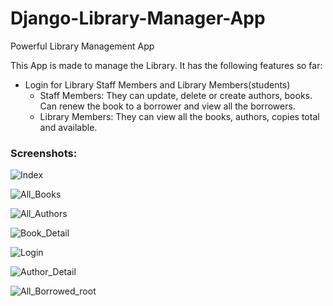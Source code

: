 # Django-Library-Manager-App
Powerful Library Management App

This App is made to manage the Library. It has the following features so far:
- Login for Library Staff Members and Library Members(students)
  - Staff Members: They can update, delete or create authors, books. Can renew the book to a borrower and view all the borrowers.
  - Library Members: They can view all the books, authors, copies total and available.
### Screenshots:

![Index](https://user-images.githubusercontent.com/51286676/58951936-0b97c380-87b0-11e9-920d-ef70e04289d0.PNG)

![All_Books](https://user-images.githubusercontent.com/51286676/58956155-50752780-87bb-11e9-9f9a-fc72eb91e77b.PNG)

![All_Authors](https://user-images.githubusercontent.com/51286676/58956230-78648b00-87bb-11e9-8b2b-d8a219b8721f.PNG)

![Book_Detail](https://user-images.githubusercontent.com/51286676/58956246-81555c80-87bb-11e9-88de-91907186daf4.PNG)

![Login](https://user-images.githubusercontent.com/51286676/58956270-8ca88800-87bb-11e9-86c2-de3dbad154b8.PNG)

![Author_Detail](https://user-images.githubusercontent.com/51286676/58956286-94682c80-87bb-11e9-885d-ca15a8c3f347.PNG)

![All_Borrowed_root](https://user-images.githubusercontent.com/51286676/58956316-a2b64880-87bb-11e9-88ea-007f92b47c86.PNG)
